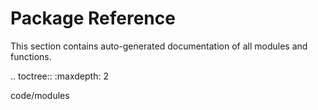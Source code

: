 Package Reference
=================

This section contains auto-generated documentation of all modules and 
functions.

.. toctree::
   :maxdepth: 2
   
   code/modules
